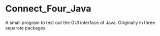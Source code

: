 # Connect_Four_Java

A small program to test out the GUI interface of Java. Originally in three separate packages.
